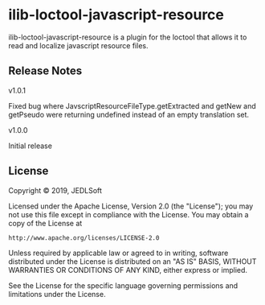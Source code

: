 # ilib-loctool-javascript-resource

ilib-loctool-javascript-resource is a plugin for the loctool that
allows it to read and localize javascript resource files.

## Release Notes

v1.0.1

Fixed bug where JavscriptResourceFileType.getExtracted and getNew and getPseudo were returning
undefined instead of an empty translation set.

v1.0.0

Initial release

## License

Copyright © 2019, JEDLSoft

Licensed under the Apache License, Version 2.0 (the "License");
you may not use this file except in compliance with the License.
You may obtain a copy of the License at

    http://www.apache.org/licenses/LICENSE-2.0

Unless required by applicable law or agreed to in writing, software
distributed under the License is distributed on an "AS IS" BASIS,
WITHOUT WARRANTIES OR CONDITIONS OF ANY KIND, either express or implied.

See the License for the specific language governing permissions and
limitations under the License.
